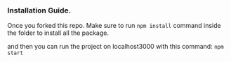 ### Installation Guide.

Once you forked this repo. Make sure to run `npm install` command inside the folder to install all the package.

and then you can run the project on localhost3000 with this command: `npm start`
